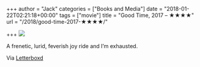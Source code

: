 +++
author = "Jack"
categories = ["Books and Media"]
date = "2018-01-22T02:21:18+00:00"
tags = ["movie"]
title = "Good Time, 2017 – ★★★★"
url = "/2018/good-time-2017-★★★★/"

+++
![][1]

A frenetic, lurid, feverish joy ride and I&#8217;m exhausted.

Via [Letterboxd][2]

 [1]: https://a.ltrbxd.com/resized/film-poster/3/6/2/3/6/2/362362-good-time-0-150-0-225-crop.jpg?k=7346dc8872
 [2]: https://letterboxd.com/jackbaty/film/good-time/